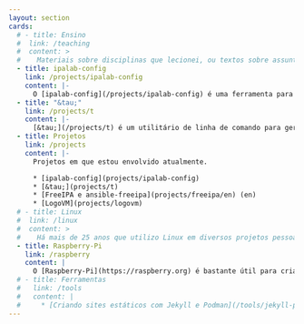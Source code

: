 ```yaml
---
layout: section
cards:
  # - title: Ensino
  #  link: /teaching
  #  content: >
  #    Materiais sobre disciplinas que lecionei, ou textos sobre assuntos que gosto de estudar ou que e lecionei ao longo dos anos de docência em cursos relacionados a TI e Jogos.
  - title: ipalab-config
    link: /projects/ipalab-config
    content: |-
      O [ipalab-config](/projects/ipalab-config) é uma ferramenta para criar ambientes de teste do [FreeIPA](https://freeipa.org), baseados em container. Utilizando apenas um arquivo de configuração permite a definição e instalação de ambientes complexos rapidamente.
  - title: "&tau;"
    link: /projects/t
    content: |-
      [&tau;](/projects/t) é um utilitário de linha de comando para gerenciar tarefas do dia-a-dia. Por exemplo, `t Preparar roteiro de viagem` cria uma entrada para _"Preparar roteiro de viagem"_.
  - title: Projetos
    link: /projects
    content: |-
      Projetos em que estou envolvido atualmente.

      * [ipalab-config](projects/ipalab-config)
      * [&tau;](projects/t)
      * [FreeIPA e ansible-freeipa](projects/freeipa/en) (en)
      * [LogoVM](projects/logovm)
  # - title: Linux
  #  link: /linux
  #  content: >
  #    Há mais de 25 anos que utilizo Linux em diversos projetos pessoais e profissionais. Junto aqui um pouco do que passei nesse tempo todo.
  - title: Raspberry-Pi
    link: /raspberry
    content: |
      O [Raspberry-Pi](https://raspberry.org) é bastante útil para criar rapidamente aplicações para sistemas embarcados. Compartilho aqui algumas experiências que faço com diversas versões do dispositivo.
  # - title: Ferramentas
  #   link: /tools
  #   content: |
  #     * [Criando sites estáticos com Jekyll e Podman](/tools/jekyll-podman)
---
```

